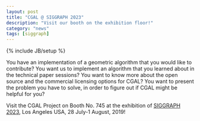 ```yaml
---
layout: post
title: "CGAL @ SIGGRAPH 2023"
description: "Visit our booth on the exhibition floor!"
category: "news"
tags: [siggraph]
---
```

{% include JB/setup %}


You have an implementation of a geometric algorithm that you would like to contribute?
You want us to implement an algorithm that you learned about in the technical paper sessions?
You want to know more about the open source and the commercial licensing options for CGAL?
You want to present the problem you have to solve, in order to figure out if CGAL might be helpful for you?

Visit the CGAL Project on Booth No. 745 at the exhibition of <a href="http://s2023.siggraph.org/">SIGGRAPH 2023</a>,
Los Angeles USA, 28 July-1 August, 2019!
